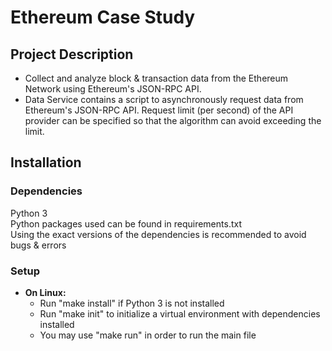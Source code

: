 # Ethereum Case Study

## Project Description
* Collect and analyze block & transaction data from the Ethereum Network using Ethereum's JSON-RPC API.
* Data Service contains a script to asynchronously request data from Ethereum's JSON-RPC API. Request limit (per second) of the API provider can be specified so that the algorithm can avoid exceeding the limit.    

## Installation
### Dependencies
Python 3 \
Python packages used can be found in requirements.txt \
Using the exact versions of the dependencies is recommended to avoid bugs & errors 
### Setup
* __On Linux:__
  - Run "make install" if Python 3 is not installed
  - Run "make init" to initialize a virtual environment with dependencies installed
  - You may use "make run" in order to run the main file
